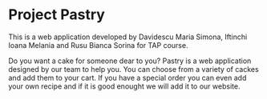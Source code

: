 # Project Pastry
This is a web application developed by Davidescu Maria Simona, Iftinchi Ioana Melania and Rusu Bianca Sorina for TAP course.

Do you want a cake for someone dear to you? Pastry is a web application designed by our team to help you. You can choose from a variety of cackes and add them to your cart. 
If you have a special order you can even add your own recipe and if it is good enought we will add it to our website.